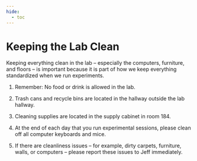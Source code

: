 ```yaml
---
hide:
  - toc
---
```


# Keeping the Lab Clean

Keeping everything clean in the lab – especially the computers, furniture, and floors – is important because it is part of how we keep everything standardized when we run experiments. 

1.	Remember: No food or drink is allowed in the lab.

2.	Trash cans and recycle bins are located in the hallway outside the lab hallway. 

3.	Cleaning supplies are located in the supply cabinet in room 184. 

4.	At the end of each day that you run experimental sessions, please clean off all computer keyboards and mice. 

5.	If there are cleanliness issues – for example, dirty carpets, furniture, walls, or computers – please report these issues to Jeff immediately.
